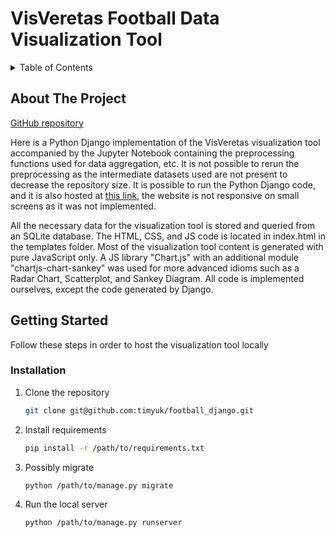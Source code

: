# VisVeretas Football Data Visualization Tool

<!-- TABLE OF CONTENTS -->
<details>
  <summary>Table of Contents</summary>
  <ol>
    <li>
      <a href="#about-the-project">About The Project</a>
    </li>
    <li>
      <a href="#getting-started">Getting Started</a>
      <ul>
        <li><a href="#installation">Installation</a></li>
      </ul>
    </li>
  </ol>
</details>



<!-- ABOUT THE PROJECT -->
## About The Project

[GitHub repository](https://github.com/timyuk/football_django)

Here is a Python Django implementation of the VisVeretas visualization tool accompanied by the Jupyter Notebook containing the preprocessing functions used for data aggregation, etc. It is not possible to rerun the preprocessing as the intermediate datasets used are not present to decrease the repository size. It is possible to run the Python Django code, and it is also hosted at [this link](http://viz-timyuk.pythonanywhere.com/), the website is not responsive on small screens as it was not implemented.

All the necessary data for the visualization tool is stored and queried from an SQLite database. The HTML, CSS, and JS code is located in index.html in the templates folder. Most of the visualization tool content is generated with pure JavaScript only. A JS library "Chart.js" with an additional module "chartjs-chart-sankey" was used for more advanced idioms such as a Radar Chart, Scatterplot, and Sankey Diagram. All code is implemented ourselves, except the code generated by Django.





<!-- GETTING STARTED -->
## Getting Started

Follow these steps in order to host the visualization tool locally

### Installation

1. Clone the repository
   ```sh
   git clone git@github.com:timyuk/football_django.git
   ```
2. Install requirements
   ```sh
   pip install -r /path/to/requirements.txt
   ```
3. Possibly migrate 
   ```sh
   python /path/to/manage.py migrate
   ```
4. Run the local server
   ```sh
   python /path/to/manage.py runserver
   ```



